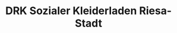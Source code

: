 ---
title: "DRK Sozialer Kleiderladen Riesa-Stadt"
url: /riesa/drk-sozialer-kleiderladen-riesa-stadt/
shop: Kleidung
---